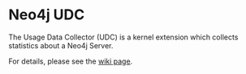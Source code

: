 Neo4j UDC
=========

The Usage Data Collector (UDC) is a kernel extension which collects
statistics about a Neo4j Server.

For details, please see the [wiki page][1].

[1]: http://wiki.neo4j.org/content/UDC  "UDC Wiki" 
